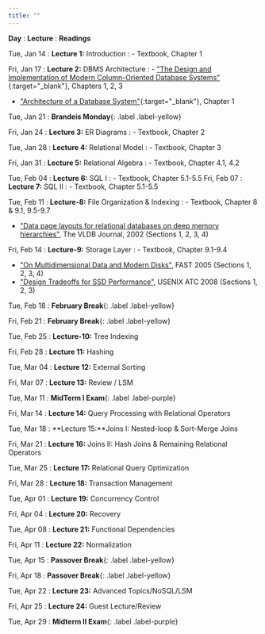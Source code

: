 ```yaml
---
title: ""
---
```


**Day**
: **Lecture**
    : **Readings**

Tue, Jan 14
: **Lecture 1:** Introduction
    : - Textbook, Chapter 1

Fri, Jan 17
: **Lecture 2:** DBMS Architecture
    : - ["The Design and Implementation of Modern Column-Oriented Database Systems"](https://stratos.seas.harvard.edu/files/stratos/files/columnstoresfntdbs.pdf){:target="_blank"}, Chapters 1, 2, 3
- ["Architecture of a Database System"](https://dsf.berkeley.edu/papers/fntdb07-architecture.pdf){:target="_blank"}, Chapter 1

<!-- Sat, Jan 18
: **Released Written Assignment 1**{: .label .label-grey}
: **Released Project 1**{: .label .label-grey} -->

Tue, Jan 21
: **Brandeis Monday**{: .label .label-yellow}

Fri, Jan 24
: **Lecture 3:** ER Diagrams
    : - Textbook, Chapter 2

<!-- Sat, Jan 25
: **Released Written Assignment 2**{: .label .label-grey}

Mon, Jan 27
: **Due Written Assignment 1**{: .label .label-grey} -->

Tue, Jan 28
: **Lecture 4:** Relational Model
    : - Textbook, Chapter 3

Fri, Jan 31
: **Lecture 5:** Relational Algebra
    : - Textbook, Chapter 4.1, 4.2

<!-- Mon, Feb 03
: **Due Written Assignment 2**{: .label .label-grey} -->

Tue, Feb 04
: **Lecture 6:** SQL I
    : - Textbook, Chapter 5.1-5.5
Fri, Feb 07
: **Lecture 7:** SQL II
    : - Textbook, Chapter 5.1-5.5
    
<!-- Sat, Feb 08
: **Due Project 1.1**{: .label .label-grey}
: **Released Project 1.2**{: .label .label-grey} -->

<!-- Mon, Feb 10
: **Due Written Assignment 3**{: .label .label-grey} -->

Tue, Feb 11
: **Lecture-8:** File Organization & Indexing
    : - Textbook, Chapter 8 & 9.1, 9.5-9.7
- ["Data page layouts for relational databases on deep memory hierarchies"](https://link.springer.com/article/10.1007%2Fs00778-002-0074-9), The VLDB Journal, 2002 (Sections 1, 2, 3, 4)

Fri, Feb 14
: **Lecture-9:** Storage Layer
    : - Textbook, Chapter 9.1-9.4
- ["On Multidimensional Data and Modern Disks"](https://www.usenix.org/legacy/events/fast05/tech/schlosser/schlosser.pdf), FAST 2005 (Sections 1, 2, 3, 4)
- ["Design Tradeoffs for SSD Performance"](https://www.usenix.org/legacy/events/usenix08/tech/full_papers/agrawal/agrawal_html/index.html), USENIX ATC 2008 (Sections 1, 2, 3)

Tue, Feb 18
: **February Break**{: .label .label-yellow}

Fri, Feb 21
: **February Break**{: .label .label-yellow}

Tue, Feb 25
: **Lecture-10:** Tree Indexing

Fri, Feb 28
: **Lecture 11:** Hashing
<!-- : **Released Written Assignment 4**{: .label .label-grey} -->

<!-- Sat, Mar 01
: **Due Project 1.2**{: .label .label-grey}
: **Released Project 1.3**{: .label .label-grey} -->

Tue, Mar 04
: **Lecture 12:** External Sorting

Fri, Mar 07
: **Lecture 13:** Review / LSM

<!-- Sat, Mar 08
: **Due Written Assignment 4**{: .label .label-grey} -->

Tue, Mar 11
: **MidTerm I Exam**{: .label .label-purple}

<!-- Thu, Mar 13
: **Released Written Assignment 5**{: .label .label-grey} -->

Fri, Mar 14
: **Lecture 14:** Query Processing with Relational Operators


Tue, Mar 18
: **Lecture 15:**Joins I: Nested-loop & Sort-Merge Joins
<!-- : **Due Project 1.3**{: .label .label-grey}
 -->

<!-- Thu, Mar 20
: **Released Written Assignment 6**{: .label .label-grey} -->

Fri, Mar 21
: **Lecture 16:** Joins II: Hash Joins & Remaining Relational Operators

<!-- : **Released Project 2**{: .label .label-grey}
: **Due Project 1.3**{: .label .label-grey} -->

<!-- Sat, Mar 22
: **Due Written Assignment 5**{: .label .label-grey} -->


Tue, Mar 25
: **Lecture 17:** Relational Query Optimization


Fri, Mar 28
: **Lecture 18:** Transaction Management

<!-- Sat, Mar 29
: **Due Written Assignment 6**{: .label .label-grey} -->

Tue, Apr 01
: **Lecture 19:** Concurrency Control

<!-- Thu, Apr 03
: **Released Written Assignment 7**{: .label .label-grey} -->

Fri, Apr 04
: **Lecture 20:** Recovery
<!-- : **Due Project 2**{: .label .label-grey} -->

Tue, Apr 08
: **Lecture 21:** Functional Dependencies

Fri, Apr 11
: **Lecture 22:** Normalization

<!-- Sat, Apr 12
: **Due Written Assignment 7**{: .label .label-grey} -->

Tue, Apr 15
: **Passover Break**{: .label .label-yellow}

Fri, Apr 18
: **Passover Break**{: .label .label-yellow}
<!-- : **Due Project 3**{: .label .label-grey} -->

Tue, Apr 22
: **Lecture 23:** Advanced Topics/NoSQL/LSM

Fri, Apr 25
: **Lecture 24:** Guest Lecture/Review

Tue, Apr 29
: **Midterm II Exam**{: .label .label-purple}
